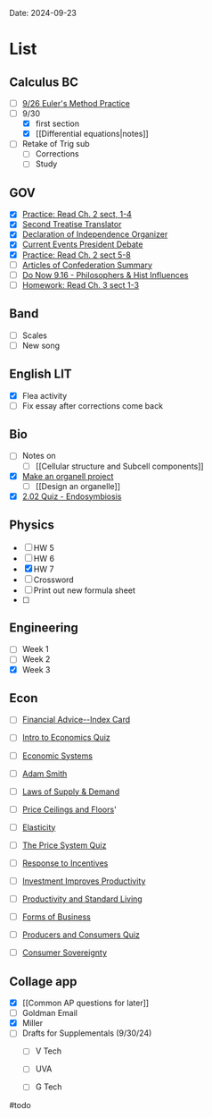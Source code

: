 Date:  2024-09-23
# List

## Calculus BC
- [ ] [9/26 Euler's Method Practice](https://cvilleschools.instructure.com/courses/42438/assignments/599068/submissions/5256)
- [ ] 9/30 
	- [x] first section
	- [x] [[Differential equations|notes]]
- [ ] Retake of Trig sub
	- [ ] Corrections 
	- [ ] Study 
## GOV
- [x] [Practice: Read Ch. 2 sect, 1-4](https://cvilleschools.instructure.com/courses/42495/assignments/598181/submissions/5256)
- [x] [Second Treatise Translator](https://cvilleschools.instructure.com/courses/42495/assignments/608303/submissions/5256)
- [x] [Declaration of Independence Organizer](https://cvilleschools.instructure.com/courses/42495/assignments/598171/submissions/5256)
- [x] [Current Events President Debate](https://cvilleschools.instructure.com/courses/42495/assignments/609812/submissions/5256)
- [x] [Practice: Read Ch. 2 sect 5-8](https://cvilleschools.instructure.com/courses/42495/assignments/598180/submissions/5256)
- [ ] [Articles of Confederation Summary](https://cvilleschools.instructure.com/courses/42495/assignments/609810/submissions/5256)
- [ ] [Do Now 9.16 - Philosophers & Hist Influences](https://cvilleschools.instructure.com/courses/42495/assignments/610164/submissions/5256)
- [ ] [Homework: Read Ch. 3 sect 1-3](https://cvilleschools.instructure.com/courses/42495/assignments/610161/submissions/5256)
## Band 
- [ ] Scales 
- [ ] New song
## English LIT
- [x] Flea activity
- [ ] Fix essay after corrections come back 
## Bio
- [ ] Notes on 
	- [ ] [[Cellular structure and Subcell components]]
- [x] [Make an organell project](https://imgur.com/user/japhero3/posts)
	- [ ] [[Design an organelle]]
- [x] [2.02 Quiz - Endosymbiosis](https://virtualvirginia.instructure.com/courses/18058/assignments/1310103/submissions/209690)
## Physics 
- [ ] HW 5
- [ ] HW 6
- [x] HW 7
- [ ] Crossword
- [ ] Print out new formula sheet
- [ ] 
## Engineering
- [ ]  Week 1
- [ ] Week 2 
- [x] Week 3
## Econ
- [ ] [Financial Advice--Index Card](https://cvilleschools.instructure.com/courses/43561/assignments/602381/submissions/5256)
- [ ] [Intro to Economics Quiz](https://cvilleschools.instructure.com/courses/43561/assignments/602361/submissions/5256)
- [ ] [Economic Systems](https://cvilleschools.instructure.com/courses/43561/assignments/602376/submissions/5256)
- [ ] [Adam Smith](https://cvilleschools.instructure.com/courses/43561/assignments/602369/submissions/5256)
- [ ] [Laws of Supply & Demand](https://cvilleschools.instructure.com/courses/43561/assignments/602386/submissions/5256)
- [ ] [Price Ceilings and Floors](https://cvilleschools.instructure.com/courses/43561/assignments/602392/submissions/5256)'
- [ ] [Elasticity](https://cvilleschools.instructure.com/courses/43561/assignments/602377/submissions/5256)
- [ ] [The Price System Quiz](https://cvilleschools.instructure.com/courses/43561/assignments/602362/submissions/5256)
- [ ] [Response to Incentives](https://cvilleschools.instructure.com/courses/43561/assignments/602394/submissions/5256)
- [ ] [Investment Improves Productivity](https://cvilleschools.instructure.com/courses/43561/assignments/602385/submissions/5256)
- [ ] [Productivity and Standard Living](https://cvilleschools.instructure.com/courses/43561/assignments/602393/submissions/5256)
- [ ] [Forms of Business](https://cvilleschools.instructure.com/courses/43561/assignments/602384/submissions/5256)
- [ ] [Producers and Consumers Quiz](https://cvilleschools.instructure.com/courses/43561/assignments/602363/submissions/5256)
- [ ] [Consumer Sovereignty](https://cvilleschools.instructure.com/courses/43561/assignments/602373/submissions/5256)


## Collage app
- [x]  [[Common AP questions for later]]
- [ ] Goldman Email
- [x] Miller
- [ ] Drafts for Supplementals (9/30/24)
	- [ ] V Tech
	- [ ] UVA 
	- [ ] G Tech


#todo
